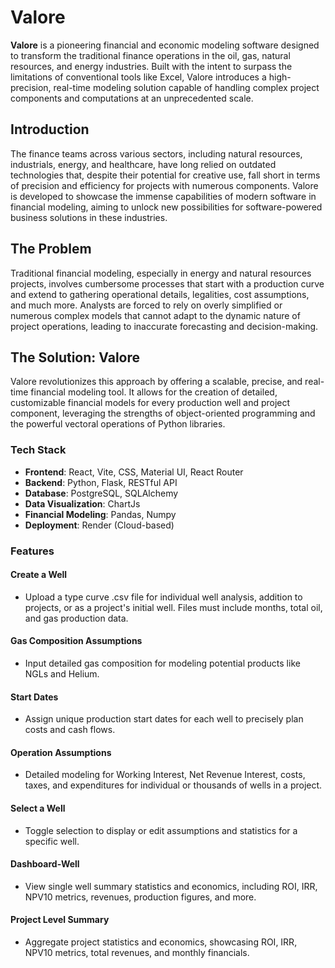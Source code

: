 # Valore

**Valore** is a pioneering financial and economic modeling software designed to transform the traditional finance operations in the oil, gas, natural resources, and energy industries. Built with the intent to surpass the limitations of conventional tools like Excel, Valore introduces a high-precision, real-time modeling solution capable of handling complex project components and computations at an unprecedented scale.

## Introduction

The finance teams across various sectors, including natural resources, industrials, energy, and healthcare, have long relied on outdated technologies that, despite their potential for creative use, fall short in terms of precision and efficiency for projects with numerous components. Valore is developed to showcase the immense capabilities of modern software in financial modeling, aiming to unlock new possibilities for software-powered business solutions in these industries.

## The Problem

Traditional financial modeling, especially in energy and natural resources projects, involves cumbersome processes that start with a production curve and extend to gathering operational details, legalities, cost assumptions, and much more. Analysts are forced to rely on overly simplified or numerous complex models that cannot adapt to the dynamic nature of project operations, leading to inaccurate forecasting and decision-making.

## The Solution: Valore

Valore revolutionizes this approach by offering a scalable, precise, and real-time financial modeling tool. It allows for the creation of detailed, customizable financial models for every production well and project component, leveraging the strengths of object-oriented programming and the powerful vectoral operations of Python libraries.

### Tech Stack

- **Frontend**: React, Vite, CSS, Material UI, React Router
- **Backend**: Python, Flask, RESTful API
- **Database**: PostgreSQL, SQLAlchemy
- **Data Visualization**: ChartJs
- **Financial Modeling**: Pandas, Numpy
- **Deployment**: Render (Cloud-based)

### Features

#### Create a Well
- Upload a type curve .csv file for individual well analysis, addition to projects, or as a project's initial well. Files must include months, total oil, and gas production data.

#### Gas Composition Assumptions
- Input detailed gas composition for modeling potential products like NGLs and Helium.

#### Start Dates
- Assign unique production start dates for each well to precisely plan costs and cash flows.

#### Operation Assumptions
- Detailed modeling for Working Interest, Net Revenue Interest, costs, taxes, and expenditures for individual or thousands of wells in a project.

#### Select a Well
- Toggle selection to display or edit assumptions and statistics for a specific well.

#### Dashboard-Well
- View single well summary statistics and economics, including ROI, IRR, NPV10 metrics, revenues, production figures, and more.

#### Project Level Summary
- Aggregate project statistics and economics, showcasing ROI, IRR, NPV10 metrics, total revenues, and monthly financials.
